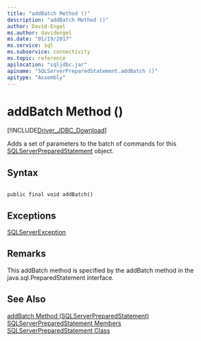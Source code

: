 ```yaml
---
title: "addBatch Method ()"
description: "addBatch Method ()"
author: David-Engel
ms.author: davidengel
ms.date: "01/19/2017"
ms.service: sql
ms.subservice: connectivity
ms.topic: reference
apilocation: "sqljdbc.jar"
apiname: "SQLServerPreparedStatement.addBatch ()"
apitype: "Assembly"
---
```

# addBatch Method ()
[!INCLUDE[Driver_JDBC_Download](../../../includes/driver_jdbc_download.md)]

  Adds a set of parameters to the batch of commands for this [SQLServerPreparedStatement](../../../connect/jdbc/reference/sqlserverpreparedstatement-class.md) object.  
  
## Syntax  
  
```  
  
public final void addBatch()  
```  
  
## Exceptions  
 [SQLServerException](../../../connect/jdbc/reference/sqlserverexception-class.md)  
  
## Remarks  
 This addBatch method is specified by the addBatch method in the java.sql.PreparedStatement interface.  
  
## See Also  
 [addBatch Method &#40;SQLServerPreparedStatement&#41;](../../../connect/jdbc/reference/addbatch-method-sqlserverpreparedstatement.md)   
 [SQLServerPreparedStatement Members](../../../connect/jdbc/reference/sqlserverpreparedstatement-members.md)   
 [SQLServerPreparedStatement Class](../../../connect/jdbc/reference/sqlserverpreparedstatement-class.md)  
  
  
